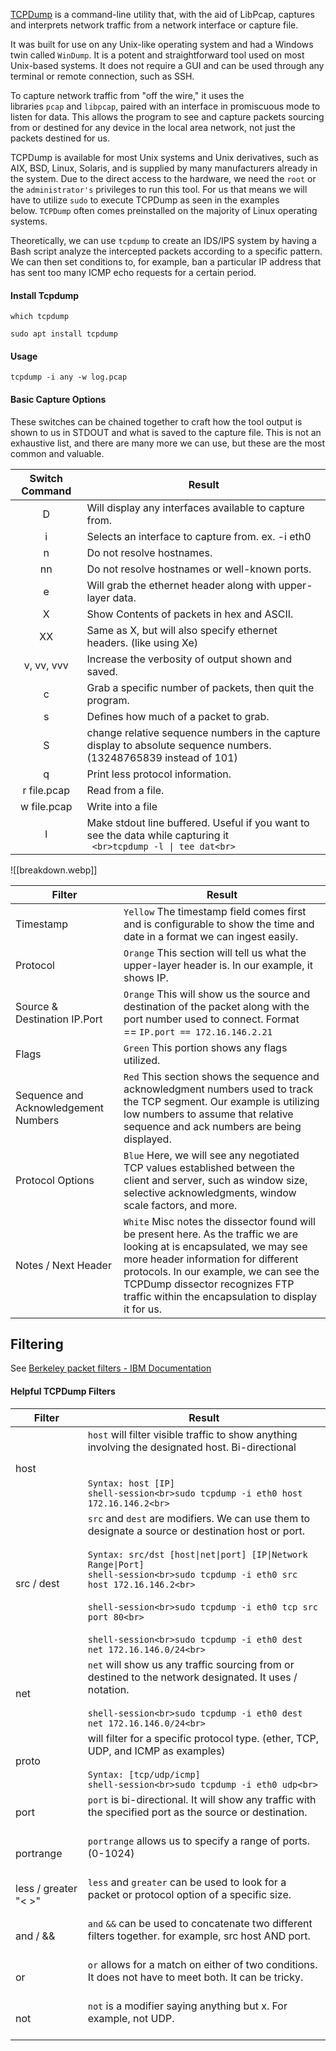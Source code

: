 [TCPDump](https://www.tcpdump.org/) is a command-line utility that, with the aid of LibPcap, captures and interprets network traffic from a network interface or capture file. 

It was built for use on any Unix-like operating system and had a Windows twin called `WinDump`. It is a potent and straightforward tool used on most Unix-based systems. It does not require a GUI and can be used through any terminal or remote connection, such as SSH.

To capture network traffic from "off the wire," it uses the libraries `pcap` and `libpcap`, paired with an interface in promiscuous mode to listen for data. This allows the program to see and capture packets sourcing from or destined for any device in the local area network, not just the packets destined for us.

TCPDump is available for most Unix systems and Unix derivatives, such as AIX, BSD, Linux, Solaris, and is supplied by many manufacturers already in the system. Due to the direct access to the hardware, we need the `root` or the `administrator's` privileges to run this tool. For us that means we will have to utilize `sudo` to execute TCPDump as seen in the examples below. `TCPDump` often comes preinstalled on the majority of Linux operating systems.

Theoretically, we can use `tcpdump` to create an IDS/IPS system by having a Bash script analyze the intercepted packets according to a specific pattern. We can then set conditions to, for example, ban a particular IP address that has sent too many ICMP echo requests for a certain period.
#### Install Tcpdump

```
which tcpdump
```

```shell-session
sudo apt install tcpdump 
```
#### Usage

```
tcpdump -i any -w log.pcap
```

#### Basic Capture Options

These switches can be chained together to craft how the tool output is shown to us in STDOUT and what is saved to the capture file. This is not an exhaustive list, and there are many more we can use, but these are the most common and valuable.

| **Switch Command** | **Result**                                                                                                                |
| :----------------: | ------------------------------------------------------------------------------------------------------------------------- |
|         D          | Will display any interfaces available to capture from.                                                                    |
|         i          | Selects an interface to capture from. ex. -i eth0                                                                         |
|         n          | Do not resolve hostnames.                                                                                                 |
|         nn         | Do not resolve hostnames or well-known ports.                                                                             |
|         e          | Will grab the ethernet header along with upper-layer data.                                                                |
|         X          | Show Contents of packets in hex and ASCII.                                                                                |
|         XX         | Same as X, but will also specify ethernet headers. (like using Xe)                                                        |
|     v, vv, vvv     | Increase the verbosity of output shown and saved.                                                                         |
|         c          | Grab a specific number of packets, then quit the program.                                                                 |
|         s          | Defines how much of a packet to grab.                                                                                     |
|         S          | change relative sequence numbers in the capture display to absolute sequence numbers. (13248765839 instead of 101)        |
|         q          | Print less protocol information.                                                                                          |
|    r file.pcap     | Read from a file.                                                                                                         |
|    w file.pcap     | Write into a file                                                                                                         |
|         l          | Make stdout line buffered.  Useful if you want to see the data while capturing it<br>``` <br>tcpdump -l \| tee dat<br>``` |
![[breakdown.webp]]

|**Filter**|**Result**|
|---|---|
|Timestamp|`Yellow` The timestamp field comes first and is configurable to show the time and date in a format we can ingest easily.|
|Protocol|`Orange` This section will tell us what the upper-layer header is. In our example, it shows IP.|
|Source & Destination IP.Port|`Orange` This will show us the source and destination of the packet along with the port number used to connect. Format == `IP.port == 172.16.146.2.21`|
|Flags|`Green` This portion shows any flags utilized.|
|Sequence and Acknowledgement Numbers|`Red` This section shows the sequence and acknowledgment numbers used to track the TCP segment. Our example is utilizing low numbers to assume that relative sequence and ack numbers are being displayed.|
|Protocol Options|`Blue` Here, we will see any negotiated TCP values established between the client and server, such as window size, selective acknowledgments, window scale factors, and more.|
|Notes / Next Header|`White` Misc notes the dissector found will be present here. As the traffic we are looking at is encapsulated, we may see more header information for different protocols. In our example, we can see the TCPDump dissector recognizes FTP traffic within the encapsulation to display it for us.|


## Filtering 

See [Berkeley packet filters - IBM Documentation](https://www.ibm.com/docs/en/qsip/7.4?topic=queries-berkeley-packet-filters)

#### Helpful TCPDump Filters

| **Filter**           | **Result**                                                                                                                                                                                                                                                                                                                                                                                              |
| -------------------- | ------------------------------------------------------------------------------------------------------------------------------------------------------------------------------------------------------------------------------------------------------------------------------------------------------------------------------------------------------------------------------------------------------- |
| host                 | `host` will filter visible traffic to show anything involving the designated host. Bi-directional<br><br><br> `Syntax: host [IP]`<br>```shell-session<br>sudo tcpdump -i eth0 host 172.16.146.2<br>```                                                                                                                                                                                                  |
| src / dest           | `src` and `dest` are modifiers. We can use them to designate a source or destination host or port.<br><br>`Syntax: src/dst [host\|net\|port] [IP\|Network Range\|Port]`<br>```shell-session<br>sudo tcpdump -i eth0 src host 172.16.146.2<br>```<br><br>```shell-session<br>sudo tcpdump -i eth0 tcp src port 80<br>```<br><br>```shell-session<br>sudo tcpdump -i eth0 dest net 172.16.146.0/24<br>``` |
| net                  | `net` will show us any traffic sourcing from or destined to the network designated. It uses / notation.<br><br>```shell-session<br>sudo tcpdump -i eth0 dest net 172.16.146.0/24<br>```                                                                                                                                                                                                                 |
| proto                | will filter for a specific protocol type. (ether, TCP, UDP, and ICMP as examples)<br><br>`Syntax: [tcp/udp/icmp]`<br>```shell-session<br>sudo tcpdump -i eth0 udp<br>```                                                                                                                                                                                                                                |
| port                 | `port` is bi-directional. It will show any traffic with the specified port as the source or destination.<br><br>                                                                                                                                                                                                                                                                                        |
| portrange            | `portrange` allows us to specify a range of ports. (0-1024)<br><br>                                                                                                                                                                                                                                                                                                                                     |
| less / greater "< >" | `less` and `greater` can be used to look for a packet or protocol option of a specific size.<br><br>                                                                                                                                                                                                                                                                                                    |
| and / &&             | `and` `&&` can be used to concatenate two different filters together. for example, src host AND port.<br><br>                                                                                                                                                                                                                                                                                           |
| or                   | `or` allows for a match on either of two conditions. It does not have to meet both. It can be tricky.<br><br>                                                                                                                                                                                                                                                                                           |
| not                  | `not` is a modifier saying anything but x. For example, not UDP.<br><br>                                                                                                                                                                                                                                                                                                                                |

